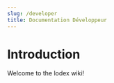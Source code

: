 ```yaml
---
slug: /developer
title: Documentation Développeur
---
```


# Introduction

Welcome to the lodex wiki!
